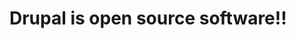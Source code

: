 # Drupal is open source software!!































































































































     































































     































     















     







     



     

     
     